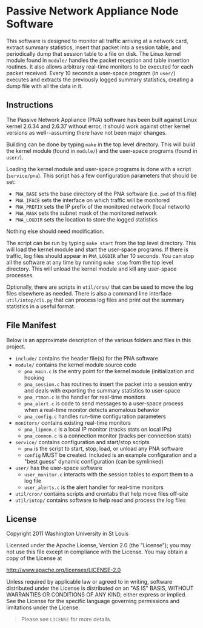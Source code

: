 # Passive Network Appliance Node Software #

This software is designed to monitor all traffic arriving at a network
card, extract summary statistics, insert that packet into a session table, and
periodically dump that session table to a file on disk.  The Linux kernel
module found in `module/` handles the packet reception and table insertion
routines.  It also allows arbitrary real-time monitors to be executed for
each packet received.  Every 10 seconds a user-space program (in `user/`)
executes and extracts the previously logged summary statistics, creating a
dump file with all the data in it.

## Instructions ##

The Passive Network Appliance (PNA) software has been built against Linux
kernel 2.6.34 and 2.6.37 without error, it should work against other kernel
versions as well--assuming there have not been major changes.

Building can be done by typing `make` in the top level directory.  This
will build the kernel module (found in `module/`) and the user-space programs
(found in `user/`).

Loading the kernel module and user-space programs is done with a script
(`service/pna`).  This script has a few configuration parameters that should
be set:

 - `PNA_BASE` sets the base directory of the PNA software (i.e. `pwd` of this file)
 - `PNA_IFACE` sets the interface on which traffic will be monitored
 - `PNA_PREFIX` sets the IP prefix of the monitored network (local network)
 - `PNA_MASK` sets the subnet mask of the monitored network
 - `PNA_LOGDIR` sets the location to store the logged statistics

Nothing else should need modification.

The script can be run by typing `make start` from the top level directory.
This will load the kernel module and start the user-space programs.  If
there is traffic, log files should appear in `PNA_LOGDIR` after 10 seconds.
You can stop all the software at any time by running `make stop` from the
top level directory.  This will unload the kernel module and kill any
user-space processes.

Optionally, there are scripts in `util/cron/` that can be used to move the
log files elsewhere as needed.  There is also a command line interface
`util/intop/cli.py` that can process log files and print out the summary
statistics in a useful format.

## File Manifest ##

Below is an approximate description of the various folders and files in
this project.

 - `include/` contains the header file(s) for the PNA software
 - `module/` contains the kernel module source code
   - `pna_main.c` is the entry point for the kernel module (initialization
     and hooking
   - `pna_session.c` has routines to insert the packet into a session entry
     and deals with exporting the summary statistics to user-space
   - `pna_rtmon.c` is the handler for real-time monitors
   - `pna_alert.c` is code to send messages to a user-space process when a
     real-time monitor detects anomalous behavior
   - `pna_config.c` handles run-time configuration parameters
 - `monitors/` contains existing real-time monitors
   - `pna_lipmon.c` is a local IP monitor (tracks stats on local IPs)
   - `pna_conmon.c` is a connection monitor (tracks per-connection stats)
 - `service/` contains configuration and start/stop scripts
   - `pna` is the script to start, stop, load, or unload any PNA software
   - `config` MUST be created. Included is an example configuration and a 
     "best guess" dynamic configuration (can be symlinked)
 - `user/` has the user-space software
   - `user_monitor.c` interacts with the session tables to export them to a
     log file
   - `user_alerts.c` is the alert handler for real-time monitors
 - `util/cron/` contains scripts and crontabs that help move files off-site
 - `util/intop/` contains software to help read and process the log files

## License ##

Copyright 2011 Washington University in St Louis

Licensed under the Apache License, Version 2.0 (the "License");
you may not use this file except in compliance with the License.
You may obtain a copy of the License at

   http://www.apache.org/licenses/LICENSE-2.0

Unless required by applicable law or agreed to in writing, software
distributed under the License is distributed on an "AS IS" BASIS,
WITHOUT WARRANTIES OR CONDITIONS OF ANY KIND, either express or implied.
See the License for the specific language governing permissions and
limitations under the License.

> Please see `LICENSE` for more details.
